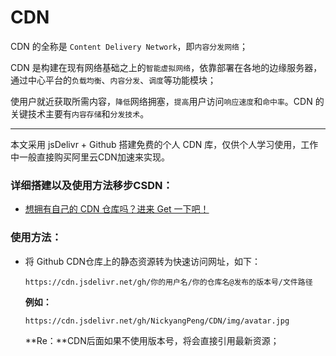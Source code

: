 # CDN

CDN 的全称是 `Content Delivery Network`，即`内容分发网络`；

CDN 是构建在现有网络基础之上的`智能虚拟网络`，依靠部署在各地的边缘服务器，通过中心平台的`负载均衡`、`内容分发`、`调度`等功能模块；

使用户就近获取所需内容，`降低`网络拥塞，`提高`用户访问`响应速度`和`命中率`。CDN 的关键技术主要有`内容存储`和`分发技术`。

<hr>

本文采用 jsDelivr + Github 搭建免费的个人 CDN 库，仅供个人学习使用，工作中一般直接购买阿里云CDN加速来实现。



### 详细搭建以及使用方法移步CSDN：

- [想拥有自己的 CDN 仓库吗？进来 Get 一下吧！](https://blog.csdn.net/PY0312/article/details/104890536)



### 使用方法：

- 将 Github CDN仓库上的静态资源转为快速访问网址，如下：

  ```
  https://cdn.jsdelivr.net/gh/你的用户名/你的仓库名@发布的版本号/文件路径
  ```

  **例如：**

  ```
  https://cdn.jsdelivr.net/gh/NickyangPeng/CDN/img/avatar.jpg
  ```

  **Re：**CDN后面如果不使用版本号，将会直接引用最新资源；



